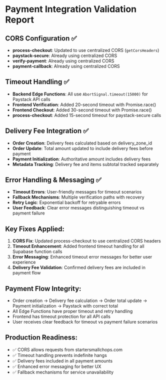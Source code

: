 # Payment Integration Validation Report

## CORS Configuration ✅
- **process-checkout**: Updated to use centralized CORS (`getCorsHeaders`)
- **paystack-secure**: Already using centralized CORS
- **verify-payment**: Already using centralized CORS  
- **payment-callback**: Already using centralized CORS

## Timeout Handling ✅
- **Backend Edge Functions**: All use `AbortSignal.timeout(15000)` for Paystack API calls
- **Frontend Verification**: Added 20-second timeout with Promise.race()
- **Frontend Checkout**: Added 30-second timeout with Promise.race()
- **process-checkout**: Added 15-second timeout for paystack-secure calls

## Delivery Fee Integration ✅
- **Order Creation**: Delivery fees calculated based on delivery_zone_id
- **Order Update**: Total amount updated to include delivery fees before payment
- **Payment Initialization**: Authoritative amount includes delivery fees
- **Metadata Tracking**: Delivery fee and items subtotal tracked separately

## Error Handling & Messaging ✅
- **Timeout Errors**: User-friendly messages for timeout scenarios
- **Fallback Mechanisms**: Multiple verification paths with recovery
- **Retry Logic**: Exponential backoff for retryable errors
- **User Feedback**: Clear error messages distinguishing timeout vs payment failure

## Key Fixes Applied:
1. **CORS Fix**: Updated process-checkout to use centralized CORS headers
2. **Timeout Enhancement**: Added frontend timeout handling for all Supabase function calls
3. **Error Messaging**: Enhanced timeout error messages for better user experience
4. **Delivery Fee Validation**: Confirmed delivery fees are included in payment flow

## Payment Flow Integrity:
- Order creation → Delivery fee calculation → Order total update → Payment initialization → Paystack with correct total
- All Edge Functions have proper timeout and retry handling
- Frontend has timeout protection for all API calls
- User receives clear feedback for timeout vs payment failure scenarios

## Production Readiness:
- ✅ CORS allows requests from startersmallchops.com
- ✅ Timeout handling prevents indefinite hangs
- ✅ Delivery fees included in all payment amounts
- ✅ Enhanced error messaging for better UX
- ✅ Fallback mechanisms for service unavailability